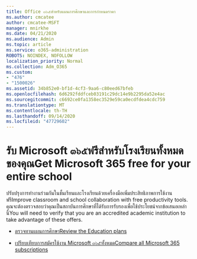 ```yaml
---
title: Office ๓๖๕สำหรับแผนการศึกษาและการกำหนดราคา
ms.author: cmcatee
author: cmcatee-MSFT
manager: mnirkhe
ms.date: 04/21/2020
ms.audience: Admin
ms.topic: article
ms.service: o365-administration
ROBOTS: NOINDEX, NOFOLLOW
localization_priority: Normal
ms.collection: Adm_O365
ms.custom:
- "476"
- "1500026"
ms.assetid: 34b852e0-bf1d-4cf3-9aa6-c80eed67bfeb
ms.openlocfilehash: 6d6292fddfceb03191c29dc14e9b2295da52e4ac
ms.sourcegitcommit: c6692ce0fa1358ec3529e59ca0ecdfdea4cdc759
ms.translationtype: MT
ms.contentlocale: th-TH
ms.lasthandoff: 09/14/2020
ms.locfileid: "47729602"
---
```

# <a name="get-microsoft-365-free-for-your-entire-school"></a><span data-ttu-id="583a9-102">รับ Microsoft ๓๖๕ฟรีสำหรับโรงเรียนทั้งหมดของคุณ</span><span class="sxs-lookup"><span data-stu-id="583a9-102">Get Microsoft 365 free for your entire school</span></span>

<span data-ttu-id="583a9-103">ปรับปรุงการทำงานร่วมกันในชั้นเรียนและโรงเรียนด้วยเครื่องมือเพิ่มประสิทธิภาพการใช้งานฟรี</span><span class="sxs-lookup"><span data-stu-id="583a9-103">Improve classroom and school collaboration with free productivity tools.</span></span> <span data-ttu-id="583a9-104">คุณจะต้องตรวจสอบว่าคุณเป็นสถาบันการศึกษาที่ได้รับการรับรองเพื่อใช้ประโยชน์จากข้อเสนอเหล่านี้</span><span class="sxs-lookup"><span data-stu-id="583a9-104">You will need to verify that you are an accredited academic institution to take advantage of these offers.</span></span>
  
- [<span data-ttu-id="583a9-105">ตรวจทานแผนการศึกษา</span><span class="sxs-lookup"><span data-stu-id="583a9-105">Review the Education plans</span></span>](https://products.office.com/academic/compare-office-365-education-plans)

- [<span data-ttu-id="583a9-106">เปรียบเทียบการสมัครใช้งาน Microsoft ๓๖๕ทั้งหมด</span><span class="sxs-lookup"><span data-stu-id="583a9-106">Compare all Microsoft 365 subscriptions</span></span>](https://products.office.com/business/compare-more-office-365-for-business-plans)